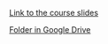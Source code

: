 [Link to the course slides](https://mega.nz/file/KAwHCAjI#KdvSCrP7oUIwmLQfxu6modUhCecxfMSZISpMtXRbQr0)

[Folder in Google Drive](https://drive.google.com/drive/folders/1EsmGHaW7F0zTvqNmN5vYUf92T-Sn4FfA?usp=drive_link)
